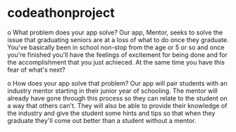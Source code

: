 # codeathonproject

o What	problem	does	your	app	solve?
  Our app, Mentor, seeks to solve the issue that graduating seniors are at a loss of what to do once they graduate. You've basically been in school non-stop from the age or 5 or so and once you're finished you'll have the feelings of excitement for being done and for the accomplishment that you just achieced. At the same time you have this fear of what's next?
  
o How	does	your	app	solve	that	problem?
  Our app will pair students with an industry mentor starting in their junior year of schooling. The mentor will already have gone through this process so they can relate to the student on a way that others can't. They will also be able to provide their knowledge of the industry and give the student some hints and tips so that when they graduate they'll come out better than a student without a mentor.
